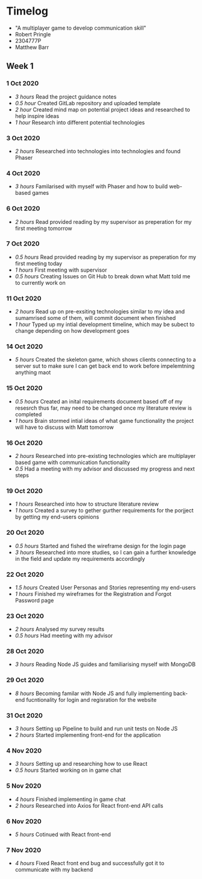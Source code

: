 # Timelog

* "A multiplayer game to develop communication skill"
* Robert Pringle
* 2304777P
* Matthew Barr

## Week 1

### 1 Oct 2020

* *3 hours* Read the project guidance notes
* *0.5 hour* Created GitLab repository and uploaded template
* *2 hour* Created mind map on potential project ideas and researched to help inspire ideas
* *1 hour* Research into different potential technologies 


### 3 Oct 2020

* *2 hours*  Researched into technologies into technologies and found Phaser

### 4 Oct 2020

* *3 hours*  Familarised with myself with Phaser and how to build web-based games

### 6 Oct 2020

* *2 hours* Read provided reading by my supervisor as preperation for my first meeting tomorrow

### 7 Oct 2020

* *0.5 hours* Read provided reading by my supervisor as preperation for my first meeting today
* *1 hours* First meeting with supervisor
* *0.5 hours* Creating Issues on Git Hub to break down what Matt told me to currently work on 

### 11 Oct 2020

* *2 hours* Read up on pre-exsiting technologies similar to my idea and sumamrised some of them, will commit document when finished
* *1 hour* Typed up my intial development timeline, which may be subect to change depending on how development goes

### 14 Oct 2020
* *5 hours* Created the skeleton game, which shows clients connecting to a server sut to make sure I can get back end to work before impelemtning anything maot

### 15 Oct 2020
* *0.5 hours* Created an inital requirements document based off of my resesrch thus far, may need to be changed once my literature review is completed
* *1 hours* Brain stormed intial ideas of what game functionality the project will have to discuss with Matt tomorrow

### 16 Oct 2020
* *2 hours* Researched into pre-existing technologies which are multiplayer based game with communication functionality
* *0.5* Had a meeting with my advisor and discussed my progress and next steps

### 19 Oct 2020
* *1 hours* Researched into how to structure literature review
* *1 hours* Created a survey to gether gurther requirements for the porjject by getting my end-users opinions


### 20 Oct 2020

* *0.5 hours* Started and fished the wireframe design for the login page
* *3 hours* Researched into more studies, so I can gain a further knowledge in the field and update my requirements accordingly

### 22 Oct 2020
* *1.5 hours* Created User Personas and Stories representing my end-users
* *1 hours* Finished my wireframes for the Registration and Forgot Password page

### 23 Oct 2020

* *2 hours* Analysed my survey results
* *0.5 hours* Had meeting with my advisor

### 28 Oct 2020
* *3 hours* Reading Node JS guides and familiarising myself with MongoDB

### 29 Oct 2020

* *8 hours* Becoming familar with Node JS and fully implementing back-end fucntionality for login and regisration for the website

### 31 Oct 2020

* *3 hours* Setting up Pipeline to build and run unit tests on Node JS
* *2 hours* Started implementing front-end for the application

### 4 Nov 2020

* *3 hours* Setting up and researching how to use React
* *0.5 hours* Started working on in game chat

### 5 Nov 2020

* *4 hours* Finished implementing in game chat 
* *2 hours* Researched into Axios for React front-end API calls

### 6 Nov 2020

* *5 hours* Cotinued with React front-end

### 7 Nov 2020

* *4 hours* Fixed React front end bug and successfully got it to communicate with my backend

